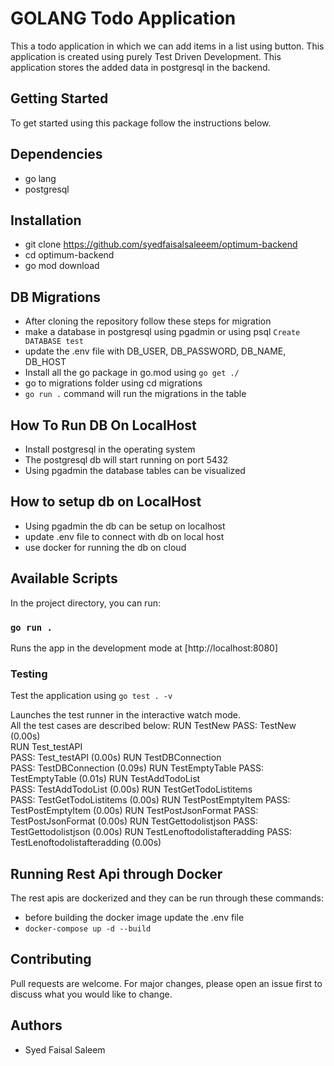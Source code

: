 # GOLANG Todo Application
This a todo application in which we can add items in a list using button. This application is created using purely Test Driven Development. This application stores the added data in postgresql
in the backend. 

## Getting Started
To get started using this package follow the instructions below.

## Dependencies
- go lang
- postgresql

## Installation
- git clone https://github.com/syedfaisalsaleeem/optimum-backend
- cd optimum-backend
- go mod download

## DB Migrations
- After cloning the repository follow these steps for migration
- make a database in postgresql using pgadmin or using psql `Create DATABASE test`
- update the .env file with DB_USER, DB_PASSWORD, DB_NAME, DB_HOST
- Install all the go package in go.mod using `go get ./`
- go to migrations folder using cd migrations
- `go run .` command will run the migrations in the table

## How To Run DB On LocalHost
- Install postgresql in the operating system
- The postgresql db will start running on port 5432
- Using pgadmin the database tables can be visualized

## How to setup db on LocalHost
- Using pgadmin the db can be setup on localhost
- update .env file to connect with db on local host
- use docker for running the db on cloud

## Available Scripts

In the project directory, you can run:

### `go run .`

Runs the app in the development mode at [http://localhost:8080]


### Testing

Test the application using `go test . -v`

Launches the test runner in the interactive watch mode.\
All the test cases are described below:
RUN   TestNew
PASS: TestNew (0.00s)     
RUN   Test_testAPI        
PASS: Test_testAPI (0.00s)
RUN   TestDBConnection    
PASS: TestDBConnection (0.09s)
RUN   TestEmptyTable
PASS: TestEmptyTable (0.01s) 
RUN   TestAddTodoList        
PASS: TestAddTodoList (0.00s)
RUN   TestGetTodoListitems   
PASS: TestGetTodoListitems (0.00s)
RUN   TestPostEmptyItem
PASS: TestPostEmptyItem (0.00s)
RUN   TestPostJsonFormat
PASS: TestPostJsonFormat (0.00s)
RUN   TestGettodolistjson
PASS: TestGettodolistjson (0.00s)
RUN   TestLenoftodolistafteradding
PASS: TestLenoftodolistafteradding (0.00s)

## Running Rest Api through Docker
The rest apis are dockerized and they can be run through these commands:
- before building the docker image update the .env file
- `docker-compose up -d --build`

## Contributing
Pull requests are welcome. For major changes, please open an issue first to discuss what you would like to change.

## Authors
- Syed Faisal Saleem 

